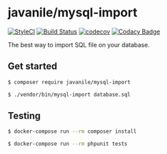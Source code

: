 # javanile/mysql-import

[![StyleCI](https://github.styleci.io/repos/159405453/shield?branch=master)](https://github.styleci.io/repos/159405453)
[![Build Status](https://travis-ci.org/javanile/mysql-import.svg?branch=master)](https://travis-ci.org/javanile/mysql-import)
[![codecov](https://codecov.io/gh/javanile/mysql-import/branch/master/graph/badge.svg)](https://codecov.io/gh/javanile/mysql-import)
[![Codacy Badge](https://api.codacy.com/project/badge/Grade/e3a4ba8d9efe47129a2f74618334ba2e)](https://www.codacy.com/app/francescobianco/mysql-import?utm_source=github.com&amp;utm_medium=referral&amp;utm_content=javanile/mysql-import&amp;utm_campaign=Badge_Grade)

The best way to import SQL file on your database.

## Get started

```bash
$ composer require javanile/mysql-import
```

```bash
$ ./vendor/bin/mysql-import database.sql
```

## Testing

```bash
$ docker-compose run --rm composer install
```

```bash
$ docker-compose run --rm phpunit tests
```

